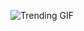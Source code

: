 
<!-- GIF_SECTION -->
![Trending GIF](https://media1.giphy.com/media/v1.Y2lkPThiYjIxNzcyYWgxb2VneDQ1dTVhbm54MmR6MG9ueWUydjhjN3NoMjFwb3g3cm5yZCZlcD12MV9naWZzX3NlYXJjaCZjdD1n/C9AtxaqrdVngF76L4X/giphy.gif)
<!-- END_GIF_SECTION -->
